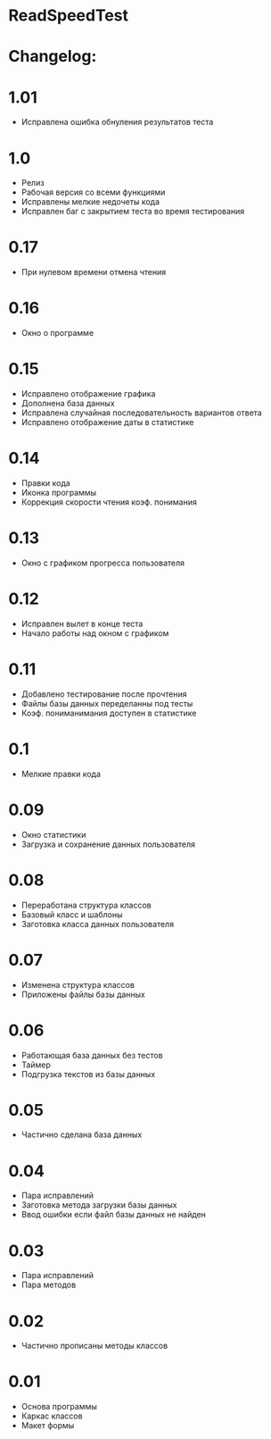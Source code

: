 # ReadSpeedTest
# Changelog:
# 1.01
- Исправлена ошибка обнуления результатов теста

# 1.0
- Релиз
- Рабочая версия со всеми функциями
- Исправлены мелкие недочеты кода
- Исправлен баг с закрытием теста во время тестирования

# 0.17
- При нулевом времени отмена чтения

# 0.16
- Окно о программе

# 0.15
- Исправлено отображение графика
- Дополнена база данных
- Исправлена случайная последовательность вариантов ответа
- Исправлено отображение даты в статистике

# 0.14
- Правки кода
- Иконка программы
- Коррекция скорости чтения коэф. понимания

# 0.13
- Окно с графиком прогресса пользователя

# 0.12
- Исправлен вылет в конце теста
- Начало работы над окном с графиком

# 0.11
- Добавлено тестирование после прочтения
- Файлы базы данных переделанны под тесты
- Коэф. пониманимания доступен в статистике

# 0.1
- Мелкие правки кода

# 0.09
- Окно статистики
- Загрузка и сохранение данных пользователя

# 0.08
- Переработана структура классов
- Базовый класс и шаблоны
- Заготовка класса данных пользователя

# 0.07
- Изменена структура классов
- Приложены файлы базы данных

# 0.06
- Работающая база данных без тестов
- Таймер
- Подгрузка текстов из базы данных

# 0.05
- Частично сделана база данных

# 0.04
- Пара исправлений
- Заготовка метода загрузки базы данных
- Ввод ошибки если файл базы данных не найден

# 0.03
- Пара исправлений
- Пара методов

# 0.02
- Частично прописаны методы классов

# 0.01
- Основа программы
- Каркас классов
- Макет формы
